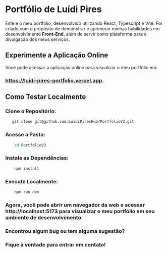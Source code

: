 
# Portfólio de Luídi Pires

Este é o meu portfólio, desenvolvido utilizando React, Typescript e Vite. Foi criado com o propósito de demonstrar e aprimorar minhas habilidades em desenvolvimento **Front-End**, além de servir como plataforma para a divulgação dos meus serviços.

## Experimente a Aplicação Online

Você pode acessar a aplicação online para visualizar o meu portfólio em:

### https://luidi-pires-portfolio.vercel.app.

## Como Testar Localmente

### Clone o Repositório:
```bash
   git clone git@github.com:LuidiPiresHub/PortfolioV3.git
```

### Acesse a Pasta:
```bash
    cd PortfolioV3
```

### Instale as Dependências:
```bash
    npm install
```

### Execute Localmente:
```bash
    npm run dev
```

### Agora, você pode abrir um navegador da web e acessar http://localhost:5173 para visualizar o meu portfólio em seu ambiente de desenvolvimento.

### Encontrou algum bug ou tem alguma sugestão?

### Fique à vontade para entrar em contato!
